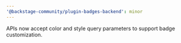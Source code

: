 ```yaml
---
'@backstage-community/plugin-badges-backend': minor
---
```


APIs now accept color and style query parameters to support badge customization.
